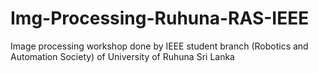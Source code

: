 # Img-Processing-Ruhuna-RAS-IEEE
Image processing workshop done by IEEE student branch (Robotics and Automation Society) of University of Ruhuna Sri Lanka
